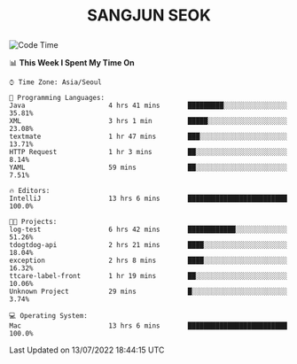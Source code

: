 <h1>
 <p align="center">
   SANGJUN SEOK
 </p>
</h1>

<!--START_SECTION:waka-->
![Code Time](http://img.shields.io/badge/Code%20Time-0%20secs-blue)

📊 **This Week I Spent My Time On** 

```text
⌚︎ Time Zone: Asia/Seoul

💬 Programming Languages: 
Java                     4 hrs 41 mins       █████████░░░░░░░░░░░░░░░░   35.81% 
XML                      3 hrs 1 min         █████░░░░░░░░░░░░░░░░░░░░   23.08% 
textmate                 1 hr 47 mins        ███░░░░░░░░░░░░░░░░░░░░░░   13.71% 
HTTP Request             1 hr 3 mins         ██░░░░░░░░░░░░░░░░░░░░░░░   8.14% 
YAML                     59 mins             ██░░░░░░░░░░░░░░░░░░░░░░░   7.51%

🔥 Editors: 
IntelliJ                 13 hrs 6 mins       █████████████████████████   100.0%

🐱‍💻 Projects: 
log-test                 6 hrs 42 mins       ████████████░░░░░░░░░░░░░   51.26% 
tdogtdog-api             2 hrs 21 mins       ████░░░░░░░░░░░░░░░░░░░░░   18.04% 
exception                2 hrs 8 mins        ████░░░░░░░░░░░░░░░░░░░░░   16.32% 
ttcare-label-front       1 hr 19 mins        ██░░░░░░░░░░░░░░░░░░░░░░░   10.06% 
Unknown Project          29 mins             █░░░░░░░░░░░░░░░░░░░░░░░░   3.74%

💻 Operating System: 
Mac                      13 hrs 6 mins       █████████████████████████   100.0%

```


 Last Updated on 13/07/2022 18:44:15 UTC
<!--END_SECTION:waka-->
